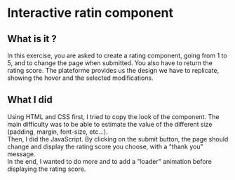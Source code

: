 <h1>Interactive ratin component</h1>

<h2>What is it ?</h2>
<p>In this exercise, you are asked to create a rating component, going from 1 to 5, and to change the page when submitted. You also have to return the rating score. The plateforme provides us the design we have to replicate, showing the hover and the selected modifications.</p>

<h2>What I did</h2>
<p>Using HTML and CSS first, I tried to copy the look of the component. The main difficulty was to be able to estimate the value of the different size (padding, margin, font-size, etc...).<br>
Then, I did the JavaScript. By clicking on the submit button, the page should change and display the rating score you choose, with a "thank you" message.<br>
In the end, I wanted to do more and to add a "loader" animation before displaying the rating score.</p>
